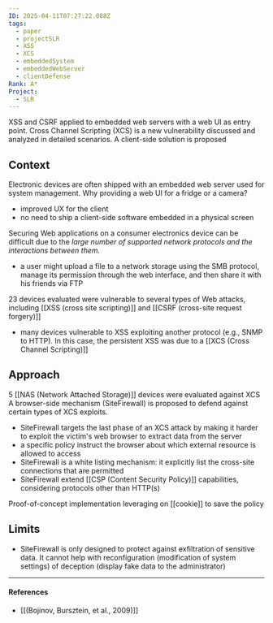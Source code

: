 ```yaml
---
ID: 2025-04-11T07:27:22.088Z
tags:
  - paper
  - projectSLR
  - XSS
  - XCS
  - embeddedSystem
  - embeddedWebServer
  - clientDefense
Rank: A*
Project:
  - SLR
---
```

XSS and CSRF applied to embedded web servers with a web UI as entry point. Cross Channel Scripting (XCS) is a new vulnerability discussed and analyzed in detailed scenarios. A client-side solution is proposed

## Context

Electronic devices are often shipped with an embedded web server used for system management. Why providing a web UI for a fridge or a camera?
- improved UX for the client
- no need to ship a client-side software embedded in a physical screen

Securing Web applications on a consumer electronics device can be difficult due to the *large number of supported network protocols and the interactions between them.*
- a user might upload a file to a network storage using the SMB protocol, manage its permission through the web interface, and then share it with his friends via FTP

23 devices evaluated were vulnerable to several types of Web attacks, including [[XSS (cross site scripting)]] and [[CSRF (cross-site request forgery)]]
- many devices vulnerable to XSS exploiting another protocol (e.g., SNMP to HTTP). In this case, the persistent XSS was due to a [[XCS (Cross Channel Scripting)]]

## Approach

5 [[NAS (Network Attached Storage)]] devices were evaluated against XCS
 A browser-side mechanism (SiteFirewall) is proposed to defend against certain types of XCS exploits.
 - SiteFirewall targets the last phase of an XCS attack by making it harder to exploit the victim's web browser to extract data from the server
 - a specific policy instruct the browser about which external resource is allowed to access
 - SiteFirewall is a white listing mechanism: it explicitly list the cross-site connections that are permitted
 - SiteFirewall extend [[CSP (Content Security Policy)]] capabilities, considering protocols other than HTTP(s)

Proof-of-concept implementation leveraging on [[cookie]] to save the policy

## Limits

- SiteFirewall is only designed to protect against exfiltration of sensitive data. It cannot help with reconfiguration (modification of system settings) of deception (display fake data to the administrator)

---
#### References
- [[(Bojinov, Bursztein, et al., 2009)]]
